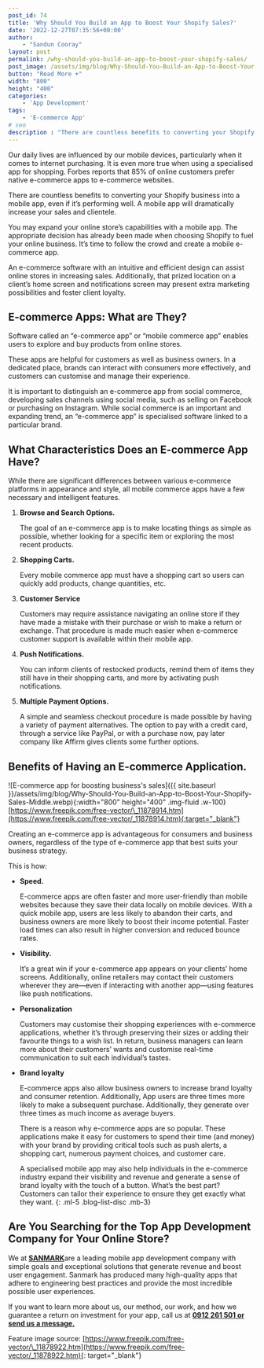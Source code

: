 ```yaml
---
post_id: 74
title: 'Why Should You Build an App to Boost Your Shopify Sales?'
date: '2022-12-27T07:35:56+00:00'
author: 
    - "Sandun Cooray"
layout: post
permalink: /why-should-you-build-an-app-to-boost-your-shopify-sales/
post_image: /assets/img/blog/Why-Should-You-Build-an-App-to-Boost-Your-Shopify-Sales-Blog-1.webp
button: "Read More +"
width: "800"
height: "400"
categories:
    - 'App Development'
tags:
    - 'E-commerce App'
# seo
description : "There are countless benefits to converting your Shopify business into a mobile app that will dramatically increase your sales and clientele."
---
```


Our daily lives are influenced by our mobile devices, particularly when it comes to internet purchasing. It is even more true when using a specialised app for shopping. Forbes reports that 85% of online customers prefer native e-commerce apps to e-commerce websites.

There are countless benefits to converting your Shopify business into a mobile app, even if it’s performing well. A mobile app will dramatically increase your sales and clientele.

You may expand your online store’s capabilities with a mobile app. The appropriate decision has already been made when choosing Shopify to fuel your online business. It’s time to follow the crowd and create a mobile e-commerce app.

An e-commerce software with an intuitive and efficient design can assist online stores in increasing sales. Additionally, that prized location on a client’s home screen and notifications screen may present extra marketing possibilities and foster client loyalty.

## E-commerce Apps: What are They?

Software called an “e-commerce app” or “mobile commerce app” enables users to explore and buy products from online stores.

These apps are helpful for customers as well as business owners. In a dedicated place, brands can interact with consumers more effectively, and customers can customise and manage their experience.

It is important to distinguish an e-commerce app from social commerce, developing sales channels using social media, such as selling on Facebook or purchasing on Instagram. While social commerce is an important and expanding trend, an “e-commerce app” is specialised software linked to a particular brand.

## What Characteristics Does an E-commerce App Have?

While there are significant differences between various e-commerce platforms in appearance and style, all mobile commerce apps have a few necessary and intelligent features.

1. **Browse and Search Options.**

    The goal of an e-commerce app is to make locating things as simple as possible, whether looking for a specific item or exploring the most recent products.

2. **Shopping Carts.**

    Every mobile commerce app must have a shopping cart so users can quickly add products, change quantities, etc.

3. **Customer Service**

    Customers may require assistance navigating an online store if they have made a mistake with their purchase or wish to make a return or exchange. That procedure is made much easier when e-commerce customer support is available within their mobile app.

4. **Push Notifications.**

    You can inform clients of restocked products, remind them of items they still have in their shopping carts, and more by activating push notifications.

5. **Multiple Payment Options.**

    A simple and seamless checkout procedure is made possible by having a variety of payment alternatives. The option to pay with a credit card, through a service like PayPal, or with a purchase now, pay later company like Affirm gives clients some further options.

## Benefits of Having an E-commerce Application.

![E-commerce app for boosting business's sales]({{ site.baseurl }}/assets/img/blog/Why-Should-You-Build-an-App-to-Boost-Your-Shopify-Sales-Middle.webp){:width="800" height="400" .img-fluid .w-100}[https://www.freepik.com/free-vector/\_11878914.htm](https://www.freepik.com/free-vector/_11878914.htm){:target="_blank"}

Creating an e-commerce app is advantageous for consumers and business owners, regardless of the type of e-commerce app that best suits your business strategy.

This is how:

- **Speed.**

    E-commerce apps are often faster and more user-friendly than mobile websites because they save their data locally on mobile devices. With a quick mobile app, users are less likely to abandon their carts, and business owners are more likely to boost their income potential. Faster load times can also result in higher conversion and reduced bounce rates.

- **Visibility.**

    It’s a great win if your e-commerce app appears on your clients’ home screens. Additionally, online retailers may contact their customers wherever they are—even if interacting with another app—using features like push notifications.

- **Personalization**

    Customers may customise their shopping experiences with e-commerce applications, whether it’s through preserving their sizes or adding their favourite things to a wish list. In return, business managers can learn more about their customers’ wants and customise real-time communication to suit each individual’s tastes.

- **Brand loyalty**

    E-commerce apps also allow business owners to increase brand loyalty and consumer retention. Additionally, App users are three times more likely to make a subsequent purchase. Additionally, they generate over three times as much income as average buyers.

    There is a reason why e-commerce apps are so popular. These applications make it easy for customers to spend their time (and money) with your brand by providing critical tools such as push alerts, a shopping cart, numerous payment choices, and customer care.

    A specialised mobile app may also help individuals in the e-commerce industry expand their visibility and revenue and generate a sense of brand loyalty with the touch of a button. What’s the best part? Customers can tailor their experience to ensure they get exactly what they want.
{: .ml-5 .blog-list-disc .mb-3}

## Are You Searching for the Top App Development Company for Your Online Store?

We at [**SANMARK**]({{site.baseurl}}/)are a leading mobile app development company with simple goals and exceptional solutions that generate revenue and boost user engagement. Sanmark has produced many high-quality apps that adhere to engineering best practices and provide the most incredible possible user experiences.

If you want to learn more about us, our method, our work, and how we guarantee a return on investment for your app, call us at [**0912 261 501 or send us a message.**]({{site.baseurl}}/contact/)

Feature image source: [https://www.freepik.com/free-vector/\_11878922.htm](https://www.freepik.com/free-vector/_11878922.htm){: target="_blank"}
